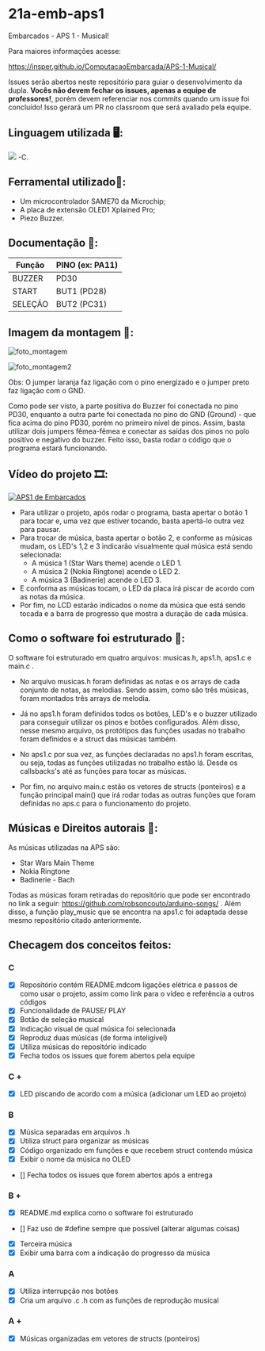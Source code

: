 # 21a-emb-aps1

Embarcados - APS 1 - Musical!

Para maiores informações acesse:

https://insper.github.io/ComputacaoEmbarcada/APS-1-Musical/

Issues serão abertos neste repositório para guiar o desenvolvimento
da dupla. **Vocês não devem fechar os issues, apenas a equipe de professores!**, porém devem referenciar nos commits quando um issue 
foi concluído! Isso gerará um PR no classroom que será avaliado pela equipe.


## Linguagem utilizada :desktop_computer::
<img src="https://img.shields.io/static/v1?label=Code&message=C&color=important&style=plastic&labelColor=black&logo=c"/>  
-C.
                                                                                                                                       
## Ferramental utilizado:wrench::
- Um microcontrolador SAME70 da Microchip;
- A placa de extensão OLED1 Xplained Pro;
- Piezo Buzzer.                                                                                                                                
                                                                                                                                                                                      

## Documentação :bookmark_tabs::

| Função  | PINO (ex: PA11) |
|---------|-----------------|
| BUZZER  |     PD30            |
| START   |     BUT1 (PD28)            |
| SELEÇÃO |     BUT2 (PC31)           |

## Imagem da montagem :camera_flash::

![foto_montagem](https://user-images.githubusercontent.com/62647438/158377963-65ad2f9a-d91f-4b8d-ae89-054cf75126f7.jpeg)

![foto_montagem2](https://user-images.githubusercontent.com/62647438/158377994-96d5d4be-df68-45a7-badd-d758d49227fb.jpeg)

Obs: O jumper laranja faz ligação com o pino energizado e o jumper preto faz ligação com o GND.

Como pode ser visto, a parte positiva do Buzzer foi conectada no pino PD30, enquanto a outra parte foi conectada no pino do GND (Ground) - que fica acima do pino PD30, porém
no primeiro nível de pinos. Assim, basta utilizar dois jumpers fêmea-fêmea e conectar as saídas dos pinos no polo positivo e negativo do buzzer. Feito isso, basta rodar o código que o programa estará funcionando.
 
## Vídeo do projeto :film_strip::

[![APS1 de Embarcados](https://img.youtube.com/vi/fg6qixo6t4E/0.jpg)](https://youtu.be/fg6qixo6t4E "APS1 de Embarcados")

* Para utilizar o projeto, após rodar o programa, basta apertar o botão 1 para tocar e, uma vez que estiver tocando, basta apertá-lo outra vez para pausar.
* Para trocar de música, basta apertar o botão 2, e conforme as músicas mudam, os LED's 1,2 e 3 indicarão visualmente qual música está sendo selecionada:
  * A música 1 (Star Wars theme) acende o LED 1.
  * A música 2 (Nokia Ringtone) acende o LED 2.
  * A música 3 (Badinerie) acende o LED 3.
* E conforma as músicas tocam, o LED da placa irá piscar de acordo com as notas da música. 
* Por fim, no LCD estarão indicados o nome da música que está sendo tocada e a barra de progresso que mostra a duração de cada música.  

## Como o software foi estruturado :file_folder::	

O software foi estruturado em quatro arquivos: musicas.h, aps1.h, aps1.c e main.c . 

* No arquivo musicas.h foram definidas as notas e os arrays de cada conjunto de notas, as
melodias. Sendo assim, como são três músicas, foram montados três arrays de melodia.

* Já no aps1.h foram definidos todos os botões, LED's e o buzzer utilizado para conseguir utilizar os pinos e botões configurados. Além disso, nesse mesmo
arquivo, os protótipos das funções usadas no trabalho foram definidos e a struct das músicas também.

* No aps1.c por sua vez, as funções declaradas no aps1.h foram escritas, ou seja, todas as funções utilizadas no trabalho estão lá. Desde os callsbacks's até as funções para
tocar as músicas.

* Por fim, no arquivo main.c estão os vetores de structs (ponteiros) e a função principal main() que irá rodar todas as outras funções que foram definidas no aps.c para o 
funcionamento do projeto.


## Músicas e Direitos autorais :musical_score:: 

As músicas utilizadas na APS são:

- Star Wars Main Theme
- Nokia Ringtone
- Badinerie - Bach 

Todas as músicas foram retiradas do repositório que pode ser encontrado no link a seguir: https://github.com/robsoncouto/arduino-songs/ . Além disso, a função
play_music que se encontra na aps1.c foi adaptada desse mesmo repositório citado anteriormente. 

## Checagem dos conceitos feitos:

### C
- [x] Repositório contém README.mdcom ligações elétrica e passos de como usar o projeto, assim como link para o vídeo e referência a outros códigos
- [x] Funcionalidade de PAUSE/ PLAY
- [x] Botão de seleção musical
- [x] Indicação visual de qual música foi selecionada
- [x] Reproduz duas músicas (de forma inteligível)
- [x] Utiliza músicas do repositório indicado
- [x] Fecha todos os issues que forem abertos pela equipe

### C +
- [x] LED piscando de acordo com a música (adicionar um LED ao projeto)

### B
- [x] Música separadas em arquivos .h
- [x] Utiliza struct para organizar as músicas
- [x] Código organizado em funções e que recebem struct contendo música
- [x] Exibir o nome da música no OLED
- [] Fecha todos os issues que forem abertos após a entrega

### B +

- [x] README.md explica como o software foi estruturado
- [] Faz uso de #define sempre que possível (alterar algumas coisas)
- [x] Terceira música
- [x] Exibir uma barra com a indicação do progresso da música

### A

- [x] Utiliza interrupção nos botões
- [x] Cria um arquivo .c .h com as funções de reprodução musical

### A +

- [x] Músicas organizadas em vetores de structs (ponteiros)

